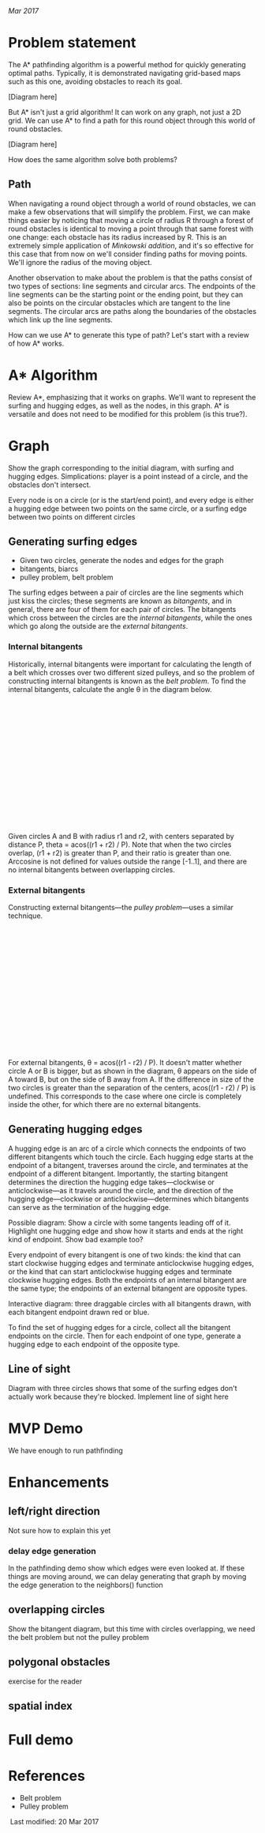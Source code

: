 <meta charset="utf-8" />

<address>Mar 2017</address>

<style>
svg { pointer-events: none; }
text { font-family: helvetica; font-size: 16px; text-anchor: middle; }
line { fill: none; stroke: black; }
.dashed { stroke-dasharray: 4,3; }
.draggable { pointer-events: visible; cursor: move; }
.draggable:hover { filter:url(#drop-shadow); }
</style>



# Problem statement

The A* pathfinding algorithm is a powerful method for quickly
generating optimal paths. Typically, it is demonstrated navigating
grid-based maps such as this one, avoiding obstacles to reach its
goal.

[Diagram here]

But A* isn't just a grid algorithm! It can work on any graph, not just
a 2D grid. We can use A* to find a path for this round object through
this world of round obstacles.

[Diagram here]

How does the same algorithm solve both problems?

## Path

When navigating a round object through a world of round obstacles, we
can make a few observations that will simplify the problem. First, we
can make things easier by noticing that moving a circle of radius R
through a forest of round obstacles is identical to moving a point
through that same forest with one change: each obstacle has its radius
increased by R. This is an extremely simple application of _Minkowski
addition_, and it's so effective for this case that from now on we'll
consider finding paths for moving points. We'll ignore the radius of
the moving object.

Another observation to make about the problem is that the paths
consist of two types of sections: line segments and circular arcs. The
endpoints of the line segments can be the starting point or the ending
point, but they can also be points on the circular obstacles which are
tangent to the line segments. The circular arcs are paths along the
boundaries of the obstacles which link up the line segments.

How can we use A* to generate this type of path? Let's start with a
review of how A* works.

# A\* Algorithm

Review A\*, emphasizing that it works on graphs. We'll want to represent the surfing and hugging edges, as well as the nodes, in this graph. A\* is versatile and does not need to be modified for this problem (is this true?). 

# Graph

Show the graph corresponding to the initial diagram, with surfing and
hugging edges. Simplications: player is a point instead of a circle,
and the obstacles don't intersect.

Every node is on a circle (or is the start/end point), and every edge
is either a hugging edge between two points on the same circle, or a
surfing edge between two points on different circles



## Generating surfing edges

- Given two circles, generate the nodes and edges for the graph
- bitangents, biarcs
- pulley problem, belt problem

The surfing edges between a pair of circles are the line segments
which just kiss the circles; these segments are known as _bitangents_,
and in general, there are four of them for each pair of circles. The
bitangents which cross between the circles are the _internal
bitangents_, while the ones which go along the outside are the _external
bitangents_.

### Internal bitangents

Historically, internal bitangents were important for calculating the
length of a belt which crosses over two different sized pulleys, and
so the problem of constructing internal bitangents is known as the _belt
problem_.  To find the internal bitangents, calculate the angle &theta;
in the diagram below.

<svg id="belt-problem" width="600" height="300">
  <circle id="belt-circle-1" class="draggable" :cx="A.x" :cy="A.y" :r="A.r" fill="hsl(240,10%,90%)"/>
  <circle id="belt-circle-2" class="draggable" :cx="B.x" :cy="B.y" :r="B.r" fill="hsl(240,10%,90%)"/>
  <circle :cx="A.x" :cy="A.y" :r="A.r" fill="none" stroke="black"/>
  <circle :cx="B.x" :cy="B.y" :r="B.r" fill="none" stroke="black"/>
  <line class="dashed" :x1="A.x" :y1="A.y" :x2="B.x" :y2="B.y"/>
  <belt-label :at="A" :opposite="B" label="A"/>
  <belt-label :at="B" :opposite="A" label="B"/>
  <template v-if="non_overlapping">
    <line class="dashed" :x1="A.x" :y1="A.y" :x2="C.x" :y2="C.y"/>
    <line class="dashed" :x1="A.x" :y1="A.y" :x2="D.x" :y2="D.y"/>
    <line class="dashed" :x1="B.x" :y1="B.y" :x2="E.x" :y2="E.y"/>
    <line class="dashed" :x1="B.x" :y1="B.y" :x2="F.x" :y2="F.y"/>
    <line :x1="C.x" :y1="C.y" :x2="F.x" :y2="F.y" stroke-width="2" style="stroke:hsl(240,50%,50%)"/>
    <line :x1="D.x" :y1="D.y" :x2="E.x" :y2="E.y" stroke-width="2" style="stroke:hsl(240,50%,50%)"/>
    <belt-label :at="C" :opposite="A" label="C"/>
    <belt-label :at="D" :opposite="A" label="D"/>
    <belt-label :at="E" :opposite="B" label="E"/>
    <belt-label :at="F" :opposite="B" label="F"/>
    <belt-label :at="theta_AC" :opposite="A" label="θ"/>
    <belt-label :at="theta_AD" :opposite="A" label="θ"/>
    <belt-label :at="theta_BE" :opposite="B" label="θ"/>
    <belt-label :at="theta_BF" :opposite="B" label="θ"/>
  </template>
  <template v-else>
    <text x="300" y="15">Overlapping circles have no bitangents</text>
  </template>
</svg>

Given circles A and B with radius r1 and r2, with centers separated by
distance P, theta = acos((r1 + r2) / P). Note that when the two
circles overlap, (r1 + r2) is greater than P, and their ratio is
greater than one. Arccosine is not defined for values outside the
range [-1..1], and there are no internal bitangents between
overlapping circles.

### External bitangents

Constructing external bitangents&mdash;the _pulley problem_&mdash;uses a
similar technique.

<svg id="pulley-problem" width="600" height="300">
  <circle id="pulley-circle-1" class="draggable" :cx="A.x" :cy="A.y" :r="A.r" fill="hsl(240,10%,90%)"/>
  <circle id="pulley-circle-2" class="draggable" :cx="B.x" :cy="B.y" :r="B.r" fill="hsl(240,10%,90%)"/>
  <circle :cx="A.x" :cy="A.y" :r="A.r" fill="none" stroke="black"/>
  <circle :cx="B.x" :cy="B.y" :r="B.r" fill="none" stroke="black"/>
  <line class="dashed" :x1="A.x" :y1="A.y" :x2="B.x" :y2="B.y"/>
  <belt-label :at="A" :opposite="B" label="A"/>
  <belt-label :at="B" :opposite="A" label="B"/>
  <template v-if="non_containing">
    <line class="dashed" :x1="A.x" :y1="A.y" :x2="C.x" :y2="C.y"/>
    <line class="dashed" :x1="A.x" :y1="A.y" :x2="D.x" :y2="D.y"/>
    <line class="dashed" :x1="B.x" :y1="B.y" :x2="E.x" :y2="E.y"/>
    <line class="dashed" :x1="B.x" :y1="B.y" :x2="F.x" :y2="F.y"/>
    <line :x1="C.x" :y1="C.y" :x2="F.x" :y2="F.y" stroke-width="2" style="stroke:hsl(240,50%,50%)"/>
    <line :x1="D.x" :y1="D.y" :x2="E.x" :y2="E.y" stroke-width="2" style="stroke:hsl(240,50%,50%)"/>
    <belt-label :at="C" :opposite="A" label="C"/>
    <belt-label :at="D" :opposite="A" label="D"/>
    <belt-label :at="E" :opposite="B" label="E"/>
    <belt-label :at="F" :opposite="B" label="F"/>
    <belt-label :at="theta_AC" :opposite="A" label="θ"/>
    <belt-label :at="theta_AD" :opposite="A" label="θ"/>
    <belt-label :at="theta_BE" :opposite="B" label="θ"/>
    <belt-label :at="theta_BF" :opposite="B" label="θ"/>
  </template>
  <template v-else>
    <text x="300" y="15">Smaller circle entirely contained in larger one</text>
  </template>
</svg>

For external bitangents, &theta; = acos((r1 - r2) / P). It doesn't
matter whether circle A or B is bigger, but as shown in the diagram,
&theta; appears on the side of A toward B, but on the side of B away
from A. If the difference in size of the two circles is greater than
the separation of the centers, acos((r1 - r2) / P) is undefined. This
corresponds to the case where one circle is completely inside the
other, for which there are no external bitangents.

## Generating hugging edges

A hugging edge is an arc of a circle which connects the endpoints of
two different bitangents which touch the circle.  Each hugging edge
starts at the endpoint of a bitangent, traverses around the circle,
and terminates at the endpoint of a different bitangent. Importantly,
the starting bitangent determines the direction the hugging edge
takes&mdash;clockwise or anticlockwise&mdash;as it travels around the
circle, and the direction of the hugging edge&mdash;clockwise or
anticlockwise&mdash;determines which bitangents can serve as the
termination of the hugging edge.

Possible diagram: Show a circle with some tangents leading off of
it. Highlight one hugging edge and show how it starts and ends at the
right kind of endpoint. Show bad example too?

Every endpoint of every bitangent is one of two kinds: the kind that
can start clockwise hugging edges and terminate anticlockwise hugging
edges, or the kind that can start anticlockwise hugging edges and
terminate clockwise hugging edges. Both the endpoints of an internal
bitangent are the same type; the endpoints of an external bitangent
are opposite types.

Interactive diagram: three draggable circles with all bitangents
drawn, with each bitangent endpoint drawn red or blue.

To find the set of hugging edges for a circle, collect all the
bitangent endpoints on the circle. Then for each endpoint of one type,
generate a hugging edge to each endpoint of the opposite type.

## Line of sight

Diagram with three circles shows that some of the surfing edges don't
actually work because they're blocked. Implement line of sight here

# MVP Demo

We have enough to run pathfinding

# Enhancements

## left/right direction

Not sure how to explain this yet

### delay edge generation

In the pathfinding demo show which edges were even looked at. If these things are moving around, we can delay generating that graph by moving the edge generation to the neighbors() function

## overlapping circles

Show the bitangent diagram, but this time with circles overlapping, we need the belt problem but not the pulley problem

## polygonal obstacles

exercise for the reader

## spatial index

# Full demo




# References

- Belt problem
- Pulley problem


<svg width="0" height="0">
  <defs>
    <filter id="drop-shadow" x="-100%" y="-100%" width="300%" height="300%">
      <feGaussianBlur in="SourceAlpha" stdDeviation="2"/>
      <feOffset dx="0" dy="1" result="offsetblur"/>
      <feFlood flood-color="#000000"/>
      <feComposite in2="offsetblur" operator="in"/>
      <feMerge>
        <feMergeNode/>
        <feMergeNode in="SourceGraphic"/>
      </feMerge>
    </filter>
  </defs>
</svg>

<script src="https://unpkg.com/vue"></script>
<script src="draggable.js"></script>
<script src="belt-problem.js"></script>

<!-- hhmts start -->Last modified: 20 Mar 2017<!-- hhmts end -->
